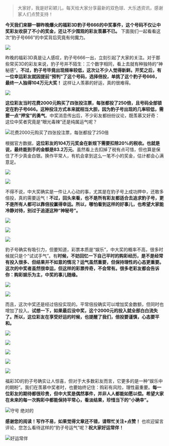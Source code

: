 > 大家好，我是好彩颖儿，每天给大家分享最新的双色球、大乐透资讯，感谢家人们点赞支持！

**今天我们来聊一聊昨晚爆火的福彩3D豹子号666的中奖事件，这个号码不仅让中奖彩友收获了不小的奖金，还让不少围观的彩友羡慕不已。** 下面我们一起看看这次“豹子号666”的中奖背后究竟有何魔力。


![](https://cdn.jsdelivr.net/gh/wangwenjie1314/PicCDN/2024-11-10/1731197469442-image.png)


昨晚的福彩3D真是让人感叹，豹子号666一出，立刻引起了大家的关注。对于那些常买3D的彩友来说，豹子号并不陌生：三个数字相同，看上去就有种独特的“神秘感”。**不过，豹子号毕竟出现频率较低，这次让不少人觉得新鲜。开奖之后，有一位幸运彩友就因提前“预判”了这个号码，选择倍投，单挑了这个豹子号666，最终一人独得104万元大奖！** 这样让人羡慕的好运，真的很难得。


![](https://cdn.jsdelivr.net/gh/wangwenjie1314/PicCDN/2024-11-10/1731197503923-image.png)


**这位彩友当时花费2000元购买了四张投注票，每张都投了250倍，且号码全部锁定在豹子号666。这种投注方式本来就相当大胆，因为豹子号出现的几率较低，需要一点“押宝”的勇气**。中奖消息传出后，不少彩友都纷纷议论，既羡慕又好奇：这位中奖者究竟是“眼光毒辣”还是纯属运气呢？


![花费2000元购买了四张投注票，每张都投了250倍](https://cdn.jsdelivr.net/gh/wangwenjie1314/PicCDN/2024-11-10/1731197485976-image.png)


根据官方数据，**这位彩友的104万元奖金在新规下需要扣除20%的税收。也就是说，最终能到手的金额是83.2万元**。虽然看上去扣掉了税有点可惜，但也算是保住了不少真金白银。换作平常人，有机会拿到这么一笔不小的奖金，估计都会心满意足。


![](https://cdn.jsdelivr.net/gh/wangwenjie1314/PicCDN/2024-11-10/1731197516413-image.png)

![](https://cdn.jsdelivr.net/gh/wangwenjie1314/PicCDN/2024-11-10/1731197522349-image.png)


不得不说，中大奖确实是一件让人心动的事，尤其是在豹子号上成功押中，还敢多倍投，真的需要运气！**不过，回头来看，也不是所有彩友都适合去追求豹子号，更不是所有人都可以靠倍投赢得幸运。所以，哪怕看到这样的好事儿，也希望大家能冷静对待，别过于追逐这种“神秘号”。**


![](https://cdn.jsdelivr.net/gh/wangwenjie1314/PicCDN/2024-11-10/1731197552463-image.png)

![](https://cdn.jsdelivr.net/gh/wangwenjie1314/PicCDN/2024-11-10/1731197539569-image.png)


![](https://cdn.jsdelivr.net/gh/wangwenjie1314/PicCDN/2024-11-10/1731197561075-image.png)


豹子号确实有吸引力，但要知道，彩票本质是“娱乐”，中大奖的概率不高，很多时候就只是个“试试手气”。有**时候，不妨回忆一下自己平时的购彩经历，是不是经常有投入很多、但结果并不如意的情况？运气虽然重要，但保持理性的心态更重要。这次的中奖者虽然很幸运，但这样的彩票传奇，不会常有。很多老彩友都会告诉你：购彩娱乐为主，中奖的事儿随缘。**


![](https://cdn.jsdelivr.net/gh/wangwenjie1314/PicCDN/2024-11-10/1731197571187-image.png)


![](https://cdn.jsdelivr.net/gh/wangwenjie1314/PicCDN/2024-11-10/1731197578333-image.png)





而且，这次中奖还是经过倍投实现的。平常倍投确实可以增加奖金数额，但同时也增加了投入。**试想一下，如果最后没中奖，这个2000元的投入就全部白白流失了。所以，这位彩友在享受好运的时候，也提醒了我们，倍投要谨慎，心态要平和。**

![](https://cdn.jsdelivr.net/gh/wangwenjie1314/PicCDN/2024-11-10/1731197600449-image.png)

![](https://cdn.jsdelivr.net/gh/wangwenjie1314/PicCDN/2024-11-10/1731197614258-image.png)

![](https://cdn.jsdelivr.net/gh/wangwenjie1314/PicCDN/2024-11-10/1731197631447-image.png)


![](https://cdn.jsdelivr.net/gh/wangwenjie1314/PicCDN/2024-11-10/1731197640329-image.png)


![](https://cdn.jsdelivr.net/gh/wangwenjie1314/PicCDN/2024-11-10/1731197647282-image.png)


福彩3D的豹子号确实让人惊喜，但对于大多数彩友而言，它更多的是一种“娱乐中的期盼”。我们在羡慕中奖者时，也要始终记住：购彩有风险，理性最重要。**每一位彩友的期待都很珍贵，但中大奖是偶然事件，并非人人都能如愿以偿。希望大家在未来的每一次购彩中都能保持平常心，看淡结果，珍惜当下的“小确幸”。**


![守号 绝对的](https://cdn.jsdelivr.net/gh/wangwenjie1314/PicCDN/2024-11-10/1731197740768-image.png)


**感谢您的阅读！写作不易，如果觉得文章还不错，请帮忙关注+点赞！** 也欢迎留言评论，您怎么看待这样的“豹子号运气”呢？**祝大家好运常伴！**

![好运常伴](https://cdn.jsdelivr.net/gh/wangwenjie1314/PicCDN/2024-8-18/1723974202952-image.png)
